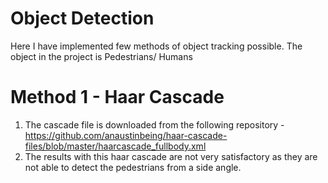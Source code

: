 # Object Detection
Here I have implemented few methods of object tracking possible. The object in the project is Pedestrians/ Humans

# Method 1 - Haar Cascade

1. The cascade file is downloaded from the following repository - https://github.com/anaustinbeing/haar-cascade-files/blob/master/haarcascade_fullbody.xml
2. The results with this haar cascade are not very satisfactory as they are not able to detect the pedestrians from a side angle.
